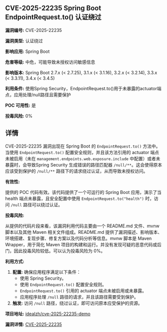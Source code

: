 ## CVE-2025-22235 Spring Boot EndpointRequest.to() 认证绕过

**漏洞编号:** CVE-2025-22235

**漏洞类型:** 认证绕过

**影响应用:** Spring Boot

**危害等级:** 中危，可能导致未授权访问敏感信息

**影响版本:** Spring Boot 2.7.x (< 2.7.25), 3.1.x (< 3.1.16), 3.2.x (< 3.2.14), 3.3.x (< 3.3.11), 3.4.x (< 3.4.5)

**利用条件:** 使用Spring Security，EndpointRequest.to()用于未暴露的actuator端点，应用处理/null路径且需要保护

**POC 可用性:** 是

**投毒风险:** 0%

## 详情

CVE-2025-22235 漏洞出现在 Spring Boot 的 `EndpointRequest.to()` 方法中。当使用 `EndpointRequest.to()` 配置安全规则，并且该方法引用的 actuator 端点未被启用（未在 `management.endpoints.web.exposure.include` 中配置）或者未暴露时，会导致Spring Security 生成错误的路径匹配器 `/null/**`。这会使得原本应该受到保护的 `/null/**` 路径下的请求绕过认证，从而导致未授权访问。

**有效性:**

提供的 POC 代码有效。该代码提供了一个可运行的 Spring Boot 应用，演示了当 health 端点未暴露，且安全配置中使用 `EndpointRequest.to("health")` 时，访问 `/null` 路径可以绕过认证。

**投毒风险:**

从提供的代码片段来看，该漏洞利用代码主要由一个 README.md 文件、mvnw 脚本以及其他 Maven 相关文件组成。README.md 提供了漏洞描述、影响版本、环境搭建、复现步骤、修复方案以及代码分析等信息。mvnw 脚本是 Maven Wrapper，用于简化 Maven 项目的构建和运行。并没有发现可疑的恶意代码或后门，因此投毒风险较低。可以认为投毒风险为 0%。

**利用方式:**

1.  **配置:** 确保应用程序满足以下条件：
    *   使用 Spring Security。
    *   使用 `EndpointRequest.to()` 配置安全规则。
    *   `EndpointRequest.to()` 引用的 actuator 端点未被启用或未暴露。
    *   应用程序处理 `/null` 路径的请求，并且该路径需要受到保护。
2.  **触发:** 访问 `/null` 路径，绕过认证，即可访问原本应受保护的资源。

**项目地址:** [idealzh/cve-2025-22235-demo](https://github.com/idealzh/cve-2025-22235-demo)

**漏洞详情:** [CVE-2025-22235](https://nvd.nist.gov/vuln/detail/CVE-2025-22235)